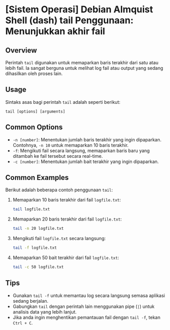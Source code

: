 # [Sistem Operasi] Debian Almquist Shell (dash) tail Penggunaan: Menunjukkan akhir fail

## Overview
Perintah `tail` digunakan untuk memaparkan baris terakhir dari satu atau lebih fail. Ia sangat berguna untuk melihat log fail atau output yang sedang dihasilkan oleh proses lain.

## Usage
Sintaks asas bagi perintah `tail` adalah seperti berikut:

```
tail [options] [arguments]
```

## Common Options
- `-n [number]`: Menentukan jumlah baris terakhir yang ingin dipaparkan. Contohnya, `-n 10` untuk memaparkan 10 baris terakhir.
- `-f`: Mengikuti fail secara langsung, memaparkan baris baru yang ditambah ke fail tersebut secara real-time.
- `-c [number]`: Menentukan jumlah bait terakhir yang ingin dipaparkan.

## Common Examples
Berikut adalah beberapa contoh penggunaan `tail`:

1. Memaparkan 10 baris terakhir dari fail `logfile.txt`:
   ```sh
   tail logfile.txt
   ```

2. Memaparkan 20 baris terakhir dari fail `logfile.txt`:
   ```sh
   tail -n 20 logfile.txt
   ```

3. Mengikuti fail `logfile.txt` secara langsung:
   ```sh
   tail -f logfile.txt
   ```

4. Memaparkan 50 bait terakhir dari fail `logfile.txt`:
   ```sh
   tail -c 50 logfile.txt
   ```

## Tips
- Gunakan `tail -f` untuk memantau log secara langsung semasa aplikasi sedang berjalan.
- Gabungkan `tail` dengan perintah lain menggunakan pipe (`|`) untuk analisis data yang lebih lanjut.
- Jika anda ingin menghentikan pemantauan fail dengan `tail -f`, tekan `Ctrl + C`.